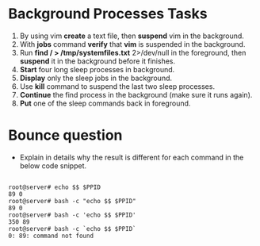 # Background Processes Tasks

1. By using vim **create** a text file, then **suspend** vim in the background.
2. With **jobs** command **verify** that **vim** is suspended in the background.
3. Run **find / > /tmp/systemfiles.txt** 2>/dev/null in the foreground, then **suspend** it in the background before it finishes.
5. **Start** four long sleep processes in background.
6. **Display** only the sleep jobs in the background.
7. Use **kill** command to suspend the last two sleep processes.
8. **Continue** the find process in the background (make sure it runs again). 
9. **Put** one of the sleep commands back in foreground.


# Bounce question
- Explain in details why the result is different for each command in the below code snippet.

```shell

root@server# echo $$ $PPID
89 0
root@server# bash -c "echo $$ $PPID"
89 0
root@server# bash -c 'echo $$ $PPID'
350 89
root@server# bash -c `echo $$ $PPID`
0: 89: command not found
```
